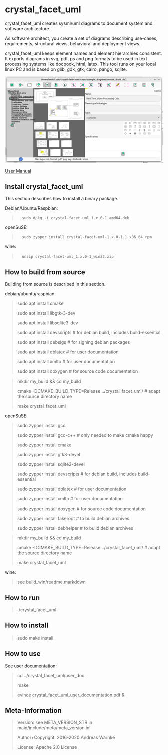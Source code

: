 
crystal_facet_uml
=============

<!-- What is it? -->
crystal_facet_uml creates sysml/uml diagrams to document system and software architecture.

<!-- For Whom? What can one do with it? Why does it help? -->
As software architect, you create a set of diagrams describing
use-cases, requirements, structural views, behavioral and deployment views.

<!-- How does the tool solve the task? What is the data flow? Is it interoperable? input/output formats. required Environment? -->
crystal_facet_uml keeps element names and element hierarchies consistent.
It exports diagrams in svg, pdf, ps and png formats
to be used in text processing systems like docbook, html, latex.
This tool runs on your local linux PC and is based on glib, gdk, gtk, cairo, pango, sqlite.

![ScreenShot](user_doc/doc/screenshot_1.png)

[User Manual](user_doc/crystal_facet_uml_user_documentation.pdf)

Install crystal_facet_uml
-----------

This section describes how to install a binary package.

Debian/Ubuntu/Raspbian:

>       sudo dpkg -i crystal-facet-uml_1.x.0-1_amd64.deb

openSuSE:

>       sudo zypper install crystal-facet-uml-1.x.0-1.1.x86_64.rpm

wine:

>       unzip crystal-facet-uml_1.x.0-1_win32.zip

How to build from source
-----------

Building from source is described in this section.


debian/ubuntu/raspbian:

> sudo apt install cmake
>
> sudo apt install libgtk-3-dev
>
> sudo apt install libsqlite3-dev
>
> sudo apt install devscripts  # for debian build, includes build-essential
>
> sudo apt install debsigs     # for signing debian packages
>
> sudo apt install dblatex     # for user documentation
>
> sudo apt install xmlto       # for user documentation
>
> sudo apt install doxygen     # for source code documentation


> mkdir my_build && cd my_build
>
> cmake -DCMAKE_BUILD_TYPE=Release ../crystal_facet_uml/       # adapt the source directory name
>
> make crystal_facet_uml


openSuSE:

> sudo zypper install gcc
>
> sudo zypper install gcc-c++     # only needed to make cmake happy
>
> sudo zypper install cmake
>
> sudo zypper install gtk3-devel
>
> sudo zypper install sqlite3-devel
>
> sudo zypper install devscripts  # for debian build, includes build-essential
>
> sudo zypper install dblatex     # for user documentation
>
> sudo zypper install xmlto       # for user documentation
>
> sudo zypper install doxygen     # for source code documentation
>
> sudo zypper install fakeroot    # to build debian archives
>
> sudo zypper install debhelper   # to build debian archives


> mkdir my_build && cd my_build
>
> cmake -DCMAKE_BUILD_TYPE=Release ../crystal_facet_uml/       # adapt the source directory name
>
> make crystal_facet_uml


wine:

> see build_win/readme.markdown


How to run
-----------

> ./crystal_facet_uml

How to install
-----------

> sudo make install

How to use
-----------

See user documentation:

> cd ../crystal_facet_uml/user_doc
>
> make
>
> evince crystal_facet_uml_user_documentation.pdf &

Meta-Information
-----------

> Version: see META_VERSION_STR in main/include/meta/meta_version.inl
>
> Author+Copyright: 2016-2020 Andreas Warnke
>
> License: Apache 2.0 License
